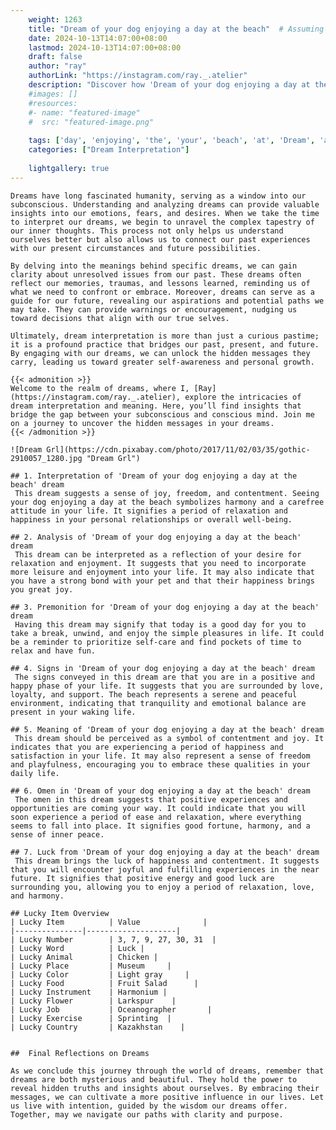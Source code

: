 ```yaml
---
    weight: 1263
    title: "Dream of your dog enjoying a day at the beach"  # Assuming 'title' column exists
    date: 2024-10-13T14:07:00+08:00
    lastmod: 2024-10-13T14:07:00+08:00
    draft: false
    author: "ray"
    authorLink: "https://instagram.com/ray._.atelier"
    description: "Discover how 'Dream of your dog enjoying a day at the beach' can interpret your future and uncover its significant meanings in your life."
    #images: []
    #resources:
    #- name: "featured-image"
    #  src: "featured-image.png"
    
    tags: ['day', 'enjoying', 'the', 'your', 'beach', 'at', 'Dream', 'a', 'of', 'dog']
    categories: ["Dream Interpretation"]
    
    lightgallery: true
---
```

    
    Dreams have long fascinated humanity, serving as a window into our subconscious. Understanding and analyzing dreams can provide valuable insights into our emotions, fears, and desires. When we take the time to interpret our dreams, we begin to unravel the complex tapestry of our inner thoughts. This process not only helps us understand ourselves better but also allows us to connect our past experiences with our present circumstances and future possibilities.
    
    By delving into the meanings behind specific dreams, we can gain clarity about unresolved issues from our past. These dreams often reflect our memories, traumas, and lessons learned, reminding us of what we need to confront or embrace. Moreover, dreams can serve as a guide for our future, revealing our aspirations and potential paths we may take. They can provide warnings or encouragement, nudging us toward decisions that align with our true selves.
    
    Ultimately, dream interpretation is more than just a curious pastime; it is a profound practice that bridges our past, present, and future. By engaging with our dreams, we can unlock the hidden messages they carry, leading us toward greater self-awareness and personal growth.
    
    {{< admonition >}}
    Welcome to the realm of dreams, where I, [Ray](https://instagram.com/ray._.atelier), explore the intricacies of dream interpretation and meaning. Here, you’ll find insights that bridge the gap between your subconscious and conscious mind. Join me on a journey to uncover the hidden messages in your dreams.
    {{< /admonition >}}
    
    ![Dream Grl](https://cdn.pixabay.com/photo/2017/11/02/03/35/gothic-2910057_1280.jpg "Dream Grl")
    
    ## 1. Interpretation of 'Dream of your dog enjoying a day at the beach' dream
     This dream suggests a sense of joy, freedom, and contentment. Seeing your dog enjoying a day at the beach symbolizes harmony and a carefree attitude in your life. It signifies a period of relaxation and happiness in your personal relationships or overall well-being.
    
    ## 2. Analysis of 'Dream of your dog enjoying a day at the beach' dream
     This dream can be interpreted as a reflection of your desire for relaxation and enjoyment. It suggests that you need to incorporate more leisure and enjoyment into your life. It may also indicate that you have a strong bond with your pet and that their happiness brings you great joy.
    
    ## 3. Premonition for 'Dream of your dog enjoying a day at the beach' dream
     Having this dream may signify that today is a good day for you to take a break, unwind, and enjoy the simple pleasures in life. It could be a reminder to prioritize self-care and find pockets of time to relax and have fun.
    
    ## 4. Signs in 'Dream of your dog enjoying a day at the beach' dream
     The signs conveyed in this dream are that you are in a positive and happy phase of your life. It suggests that you are surrounded by love, loyalty, and support. The beach represents a serene and peaceful environment, indicating that tranquility and emotional balance are present in your waking life.
    
    ## 5. Meaning of 'Dream of your dog enjoying a day at the beach' dream
     This dream should be perceived as a symbol of contentment and joy. It indicates that you are experiencing a period of happiness and satisfaction in your life. It may also represent a sense of freedom and playfulness, encouraging you to embrace these qualities in your daily life.
    
    ## 6. Omen in 'Dream of your dog enjoying a day at the beach' dream
     The omen in this dream suggests that positive experiences and opportunities are coming your way. It could indicate that you will soon experience a period of ease and relaxation, where everything seems to fall into place. It signifies good fortune, harmony, and a sense of inner peace.
    
    ## 7. Luck from 'Dream of your dog enjoying a day at the beach' dream
     This dream brings the luck of happiness and contentment. It suggests that you will encounter joyful and fulfilling experiences in the near future. It signifies that positive energy and good luck are surrounding you, allowing you to enjoy a period of relaxation, love, and harmony.
    
    ## Lucky Item Overview
    | Lucky Item          | Value              |
    |---------------|--------------------|
    | Lucky Number        | 3, 7, 9, 27, 30, 31  |
    | Lucky Word          | Luck |
    | Lucky Animal        | Chicken |
    | Lucky Place         | Museum     |
    | Lucky Color         | Light gray     |
    | Lucky Food          | Fruit Salad      |
    | Lucky Instrument    | Harmonium |
    | Lucky Flower        | Larkspur    |
    | Lucky Job           | Oceanographer       |
    | Lucky Exercise      | Sprinting  |
    | Lucky Country       | Kazakhstan    |
    
    
    ##  Final Reflections on Dreams
    
    As we conclude this journey through the world of dreams, remember that dreams are both mysterious and beautiful. They hold the power to reveal hidden truths and insights about ourselves. By embracing their messages, we can cultivate a more positive influence in our lives. Let us live with intention, guided by the wisdom our dreams offer. Together, may we navigate our paths with clarity and purpose.
    